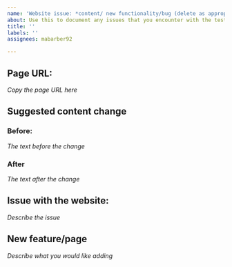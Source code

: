 ```yaml
---
name: 'Website issue: *content/ new functionality/bug (delete as appropriate)*'
about: Use this to document any issues that you encounter with the test website
title: ''
labels: ''
assignees: mabarber92

---
```


## Page URL: 

*Copy the page URL here*

## Suggested content change

### Before:
*The text before the change*

### After
*The text after the change*

## Issue with the website:
*Describe the issue*

## New feature/page
*Describe what you would like adding*
